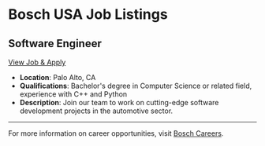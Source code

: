 # Bosch USA Job Listings

## Software Engineer
[View Job & Apply](https://www.bosch.us/careers/find-a-job/)

- **Location**: Palo Alto, CA
- **Qualifications**: Bachelor's degree in Computer Science or related field, experience with C++ and Python
- **Description**: Join our team to work on cutting-edge software development projects in the automotive sector.

---

For more information on career opportunities, visit [Bosch Careers](https://www.bosch.us/careers/).
